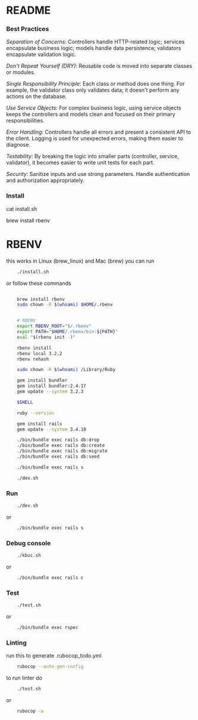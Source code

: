 # README

### Best Practices

*Separation of Concerns*: Controllers handle HTTP-related logic; services encapsulate business logic; models handle data persistence; validators encapsulate validation logic.

*Don't Repeat Yourself (DRY)*: Reusable code is moved into separate classes or modules.

*Single Responsibility Principle*: Each class or method does one thing. For example, the validator class only validates data; it doesn't perform any actions on the database.

*Use Service Objects*: For complex business logic, using service objects keeps the controllers and models clean and focused on their primary responsibilities.

*Error Handling*: Controllers handle all errors and present a consistent API to the client. Logging is used for unexpected errors, making them easier to diagnose.

*Testability*: By breaking the logic into smaller parts (controller, service, validator), it becomes easier to write unit tests for each part.

*Security*: Sanitize inputs and use strong parameters. Handle authentication and authorization appropriately.


### Install
cat install.sh 

brew install rbenv


# RBENV

this works in Linux (brew_linux) and Mac (brew) 
you can run 

```bash
    ./install.sh 
```

or follow these commands

```bash

    brew install rbenv
    sudo chown -R $(whoami) $HOME/.rbenv


    # RBENV
    export RBENV_ROOT="$/.rbenv"
    export PATH="$HOME/.rbenv/bin:${PATH}"
    eval "$(rbenv init -)"

    rbenv install 
    rbenv local 3.2.2
    rbenv rehash

    sudo chown -R $(whoami) /Library/Ruby

    gem install bundler
    gem install bundler:2.4.17
    gem update --system 3.2.3

    $SHELL 

    ruby --version

    gem install rails
    gem update --system 3.4.18

    ./bin/bundle exec rails db:drop
    ./bin/bundle exec rails db:create
    ./bin/bundle exec rails db:migrate
    ./bin/bundle exec rails db:seed

    ./bin/bundle exec rails s

    ./dev.sh

```

### Run 

```bash
    ./dev.sh
```
or    
```bash
    ./bin/bundle exec rails s
```

### Debug console

```bash
    ./kbuc.sh
```
or    
```bash
    ./bin/bundle exec rails c
```


### Test 

```bash
    ./test.sh
```
or    
```bash
    ./bin/bundle exec rspec
```


### Linting

run this to generate .rubocop_todo.yml
```bash
    rubocop --auto-gen-config
```
to run linter 
do
```bash
    ./test.sh
```
or   
```bash
    rubocop -a
```
